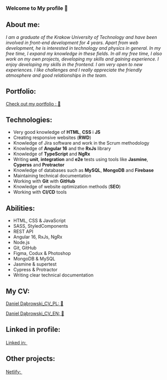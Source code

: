 ### Welcome to My profile 👋

## About me:

<i>I am a graduate of the Krakow University of Technology and have been involved in front-end development for 4 years. Apart from web development, he is interested in technology and physics in general. In my free time, I expand my knowledge in these fields. In all my free time, I also work on my own projects, developing my skills and gaining experience. I enjoy developing my skills in the frontend. I am very open to new experiences. I like challenges and I really appreciate the friendly atmosphere and good relationships in the team.</i>

## Portfolio:

[Check out my portfolio : 🐪](https://caster-porfolio.netlify.app)

## Technologies:

- Very good knowledge of **HTML**, **CSS** i **JS**
- Creating responsive websites (**RWD**)
- Knowledge of Jira software and work in the Scrum methodology
- Knowledge of **Angular 16** and the **RxJs** library
- Knowledge of **TypeScript** and **NgRx**
- Writing **unit**, **integration** and **e2e** tests using tools like **Jasmine**, 
  **Cyperss** and **Protractor**
- Knowledge of databases such as **MySQL**, **MongoDB** and **Firebase**
- Maintaining technical documentation
- Working with **Git** with **GitHub**
- Knowledge of website optimization methods (**SEO**)
- Working with **CI/CD** tools

## Abilities:

- HTML, CSS & JavaScript
- SASS, StyledComponents
- REST API
- Angular 16, RxJs, NgRx
- Node.js
- Git, GitHub
- Figma, Codux & Photoshop
- MongoDB & MySQL
- Jasmine & supertest
- Cypress & Protractor
- Writing clear technical documentation

## My CV:

[Daniel Dąbrowski_CV_PL: 📃](https://github.com/daniel-dabrowski-177/daniel-dabrowski-177/blob/main/CV_Daniel_Dąbrowski_PL.pdf)

[Daniel Dąbrowski_CV_EN: 📃](https://github.com/daniel-dabrowski-177/daniel-dabrowski-177/blob/main/CV_Daniel_Dąbrowski_EN.pdf)

## Linked in profile:

[Linked in:  <img src="https://play-lh.googleusercontent.com/kMofEFLjobZy_bCuaiDogzBcUT-dz3BBbOrIEjJ-hqOabjK8ieuevGe6wlTD15QzOqw" width="16px" height="16px"/>](https://www.linkedin.com/in/daniel-dąbrowski-1812b41b4/)

## Other projects:

[Netlify: <img src="https://static-00.iconduck.com/assets.00/netlify-icon-511x512-idkvcd89.png" width="16px" height="16px"/>](https://app.netlify.com/teams/caster/sites)
